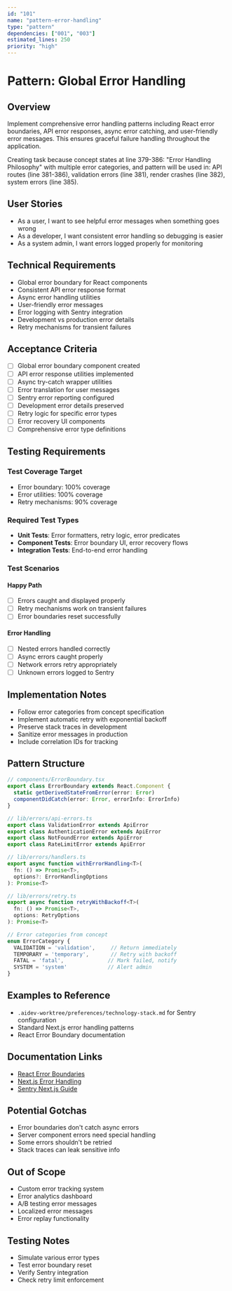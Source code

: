 ```yaml
---
id: "101"
name: "pattern-error-handling"
type: "pattern"
dependencies: ["001", "003"]
estimated_lines: 250
priority: "high"
---
```


# Pattern: Global Error Handling

## Overview
Implement comprehensive error handling patterns including React error boundaries, API error responses, async error catching, and user-friendly error messages. This ensures graceful failure handling throughout the application.

Creating task because concept states at line 379-386: "Error Handling Philosophy" with multiple error categories, and pattern will be used in: API routes (line 381-386), validation errors (line 381), render crashes (line 382), system errors (line 385).

## User Stories
- As a user, I want to see helpful error messages when something goes wrong
- As a developer, I want consistent error handling so debugging is easier
- As a system admin, I want errors logged properly for monitoring

## Technical Requirements
- Global error boundary for React components
- Consistent API error response format
- Async error handling utilities
- User-friendly error messages
- Error logging with Sentry integration
- Development vs production error details
- Retry mechanisms for transient failures

## Acceptance Criteria
- [ ] Global error boundary component created
- [ ] API error response utilities implemented
- [ ] Async try-catch wrapper utilities
- [ ] Error translation for user messages
- [ ] Sentry error reporting configured
- [ ] Development error details preserved
- [ ] Retry logic for specific error types
- [ ] Error recovery UI components
- [ ] Comprehensive error type definitions

## Testing Requirements

### Test Coverage Target
- Error boundary: 100% coverage
- Error utilities: 100% coverage
- Retry mechanisms: 90% coverage

### Required Test Types
- **Unit Tests**: Error formatters, retry logic, error predicates
- **Component Tests**: Error boundary UI, error recovery flows
- **Integration Tests**: End-to-end error handling

### Test Scenarios
#### Happy Path
- [ ] Errors caught and displayed properly
- [ ] Retry mechanisms work on transient failures
- [ ] Error boundaries reset successfully

#### Error Handling
- [ ] Nested errors handled correctly
- [ ] Async errors caught properly
- [ ] Network errors retry appropriately
- [ ] Unknown errors logged to Sentry

## Implementation Notes
- Follow error categories from concept specification
- Implement automatic retry with exponential backoff
- Preserve stack traces in development
- Sanitize error messages in production
- Include correlation IDs for tracking

## Pattern Structure

```typescript
// components/ErrorBoundary.tsx
export class ErrorBoundary extends React.Component {
  static getDerivedStateFromError(error: Error)
  componentDidCatch(error: Error, errorInfo: ErrorInfo)
}

// lib/errors/api-errors.ts
export class ValidationError extends ApiError
export class AuthenticationError extends ApiError
export class NotFoundError extends ApiError
export class RateLimitError extends ApiError

// lib/errors/handlers.ts
export async function withErrorHandling<T>(
  fn: () => Promise<T>,
  options?: ErrorHandlingOptions
): Promise<T>

// lib/errors/retry.ts
export async function retryWithBackoff<T>(
  fn: () => Promise<T>,
  options: RetryOptions
): Promise<T>

// Error categories from concept
enum ErrorCategory {
  VALIDATION = 'validation',     // Return immediately
  TEMPORARY = 'temporary',       // Retry with backoff
  FATAL = 'fatal',              // Mark failed, notify
  SYSTEM = 'system'             // Alert admin
}
```

## Examples to Reference
- `.aidev-worktree/preferences/technology-stack.md` for Sentry configuration
- Standard Next.js error handling patterns
- React Error Boundary documentation

## Documentation Links
- [React Error Boundaries](https://react.dev/reference/react/Component#catching-rendering-errors-with-an-error-boundary)
- [Next.js Error Handling](https://nextjs.org/docs/app/building-your-application/routing/error-handling)
- [Sentry Next.js Guide](https://docs.sentry.io/platforms/javascript/guides/nextjs/)

## Potential Gotchas
- Error boundaries don't catch async errors
- Server component errors need special handling
- Some errors shouldn't be retried
- Stack traces can leak sensitive info

## Out of Scope
- Custom error tracking system
- Error analytics dashboard
- A/B testing error messages
- Localized error messages
- Error replay functionality

## Testing Notes
- Simulate various error types
- Test error boundary reset
- Verify Sentry integration
- Check retry limit enforcement
